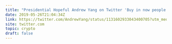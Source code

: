 ```yaml
---
title: "Presidential Hopeful Andrew Yang on Twitter 'Buy in now people the surge is coming'"
date: 2019-05-26T21:04:34Z
link: https://twitter.com/AndrewYang/status/1131602933043400705?utm_medium=RSS&utm_source=hune
site: twitter.com
topic: crypto
draft: false
---
```

